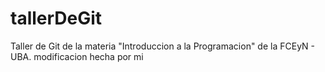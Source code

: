 # tallerDeGit

Taller de Git de la materia "Introduccion a la Programacion" de la FCEyN - UBA.
modificacion hecha por mi
